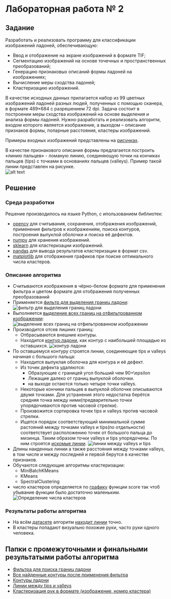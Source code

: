 # Лабораторная работа № 2
## Задание
Разработать и реализовать программу для классификации изображений ладоней,
обеспечивающую:
- Ввод и отображение на экране изображений в формате TIF;
- Сегментацию изображений на основе точечных и пространственных
преобразований;
- Генерацию признаковых описаний формы ладоней на изображениях;
- Вычисление меры сходства ладоней;
- Кластеризацию изображений.

В качестве исходных данных прилагается набор из 99 цветных изображений ладоней
разных людей, полученных с помощью сканера, в формате 489×684 с разрешением 72 dpi.
Задача состоит в построении меры сходства изображений на основе выделения и анализа
формы ладоней. Нужно разработать и реализовать алгоритм, входом которого является
изображение, а выходом – описание признаков формы, попарные расстояния, кластеры
изображений.

Примеры входных изображений представлены на [рисунках](./training/).

В качестве признакового описания формы предлагается построить «линию пальцев» -
ломаную линию, соединяющую точки на кончиках пальцев (tips) с точками в основаниях
пальцев (valleys). Пример такой линии представлен на рисунке.
<br>![alt text](./Result_lines/006.tif_lines.jpg "Dozen_0.bmp")

## Решение
### Среда разработки
Решение производилось на языке Python, с ипользованием библиотек:
- [opencv](http://opencv.org/) для считывания, сохранения, отображения изображений, применения фильтров к изображениям, поиска контуров, построения выпуклой оболочки и поиска её дефектов.
- [numpy](http://www.numpy.org/) для хранения изображений.
- [sklearn](http://scikit-learn.org/) для кластеризации изображений.
- [pandas](http://pandas.pydata.org/) для вывода результатов кластеризации в формат csv.
- [matplotlib](http://matplotlib.org/) для отображения графиков при поиске оптимального числа кластеров. 

### Описание алгоритма
- Считываются изображения в чёрно-белом формате для применения фильтра и цветом формате для отображения полученных преобразований
- Применяется [фильтр для выделения границ ладони](./Edges/):  ![фильтр для выделения границ ладони](./Edges/find_edges_.tif_0.jpg "фильтр для выделения границ ладони")
- Выполняется [выделение всех границ на отфильтрованном изображении](./Contours_all/): ![выделение всех границ на отфильтрованном изображении](./Contours_all/001.tif_contours.jpg "выделение всех границ на отфильтрованном изображении")
- Производится отсев лишних границ:
  - Отбрасываются внешние контуры. 
  - Находится [контур ладони](./Contours_main/), как контур с наибольшей площадью из оставшихся. ![контур ладони](./Contours_main/001.tif_contours.jpg "контур ладони")
- По оставшемуся контуру строятся линии, соединяющие tips и valleys начиная с большого пальца:
  - Находится выпуклая оболочка для контура и её дефект.
  - Из точек дефекта удаляются:
    - Образующие с границей угол больший чем 90+\epsilon
    - Лежащие далеко от границ выпуклой оболочки.
    - на выходе остаются только четыре точки valleys.
  - Некоторые кончики пальцев в выпуклой оболочке описываются двумя точками. Для устранения этого недостатка берётся средняя точка между ними(предварительно точки упорядочиваются против часовой стрелки).
  - Произвожится сортировка точек tips и valleys против часовой стрелки.
  - Ищется порядок соответствующий минимальной сумме растояний между точками valleys и tips(по отдельности) соответствует расположению точек от большого пальца до мизинца. Таким образом точки valleys и tips упорядочены. По ним строятся [искомые линии](./Result_lines/). ![линии между valleys и tips](./Result_lines/001.tif_lines.jpg "линии между valleys и tips")
- Длины наиденных линии а также расстояния между точками valleys, в том числе и между последней и первой берутся в качестве признаков.
- Обучаются следующие алгоритмы кластеризации:
  - MiniBatchKMeans
  - KMeans
  - SpectralClustering
- число кластеров определяется по [графику](./Clustering/Graphs) функции score так чтоб убывание функции было достаточно маленьким. ![Определение числа кластеров](./Clustering/Graphs/KMeans.png "Определение числа кластеров")

### Результаты работы алгоритма
- На всём [датасете](./training/) алгоритм [находит линии](./Result_lines/) точно.
- В кластеры попадают визуально похожие руки, часто руки одного человека.

## Папки с промежуточными и финальными результатыми работы алгоритма
- [Фильтра для поиска границ ладони](./Edges/)
- [Все найденные контуры после применения фильтра](./Contours_all/)
- [Контуры ладони](./Contours_main/)
- [Линии между tips и valleys](./Result_lines/)
- [Кластеризация рук в формате (изображение, номер кластера)](./Clustering/)


